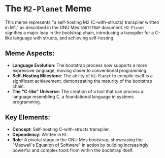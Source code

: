# The `M2-Planet` Meme

This meme represents "a self-hosting M2 (C-with-structs) transpiler written in M1," as described in the GNU Mes `BOOTSTRAP` document. `M2-Planet` signifies a major leap in the bootstrap chain, introducing a transpiler for a C-like language with structs, and achieving self-hosting.

## Meme Aspects:
- **Language Evolution**: The bootstrap process now supports a more expressive language, moving closer to conventional programming.
- **Self-Hosting Milestone**: The ability of `M2-Planet` to compile itself is a significant achievement, demonstrating the maturity of the bootstrap chain.
- **The "C-like" Universe**: The creation of a tool that can process a language resembling C, a foundational language in systems programming.

## Key Elements:
- **Concept**: Self-hosting C-with-structs transpiler.
- **Dependency**: Written in `M1`.
- **Role**: A pivotal stage in the GNU Mes bootstrap, showcasing the "Maxwell's Equation of Software" in action by building increasingly powerful and complex tools from within the bootstrap itself.
